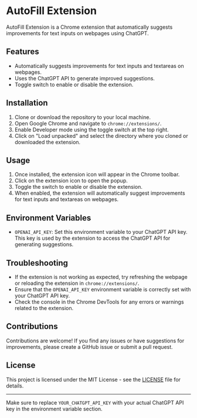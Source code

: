 # AutoFill Extension

AutoFill Extension is a Chrome extension that automatically suggests improvements for text inputs on webpages using ChatGPT.

## Features

- Automatically suggests improvements for text inputs and textareas on webpages.
- Uses the ChatGPT API to generate improved suggestions.
- Toggle switch to enable or disable the extension.

## Installation

1. Clone or download the repository to your local machine.
2. Open Google Chrome and navigate to `chrome://extensions/`.
3. Enable Developer mode using the toggle switch at the top right.
4. Click on "Load unpacked" and select the directory where you cloned or downloaded the extension.

## Usage

1. Once installed, the extension icon will appear in the Chrome toolbar.
2. Click on the extension icon to open the popup.
3. Toggle the switch to enable or disable the extension.
4. When enabled, the extension will automatically suggest improvements for text inputs and textareas on webpages.

## Environment Variables

- `OPENAI_API_KEY`: Set this environment variable to your ChatGPT API key. This key is used by the extension to access the ChatGPT API for generating suggestions.

## Troubleshooting

- If the extension is not working as expected, try refreshing the webpage or reloading the extension in `chrome://extensions/`.
- Ensure that the `OPENAI_API_KEY` environment variable is correctly set with your ChatGPT API key.
- Check the console in the Chrome DevTools for any errors or warnings related to the extension.

## Contributions

Contributions are welcome! If you find any issues or have suggestions for improvements, please create a GitHub issue or submit a pull request.

## License

This project is licensed under the MIT License - see the [LICENSE](LICENSE) file for details.

---

Make sure to replace `YOUR_CHATGPT_API_KEY` with your actual ChatGPT API key in the environment variable section.